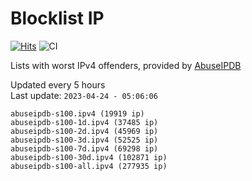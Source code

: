 # Blocklist IP

[![Hits](https://hits.seeyoufarm.com/api/count/incr/badge.svg?url=https%3A%2F%2Fgithub.com%2Fborestad%2Fblocklist-ip%2F&count_bg=%2379C83D&title_bg=%23555555&icon=&icon_color=%23E7E7E7&title=hits&edge_flat=false)](https://hits.seeyoufarm.com)  ![CI](https://img.shields.io/github/workflow/status/borestad/blocklist-ip/CI?style=flat-square)

Lists with worst IPv4 offenders, provided by [AbuseIPDB](https://www.abuseipdb.com/)

<!-- FOOTER-PLACEHOLDER -->
Updated every 5 hours<br>
Last update: `2023-04-24 - 05:06:06`
```
abuseipdb-s100.ipv4 (19919 ip)
abuseipdb-s100-1d.ipv4 (37485 ip)
abuseipdb-s100-2d.ipv4 (45969 ip)
abuseipdb-s100-3d.ipv4 (52525 ip)
abuseipdb-s100-7d.ipv4 (69298 ip)
abuseipdb-s100-30d.ipv4 (102871 ip)
abuseipdb-s100-all.ipv4 (277935 ip)
```
